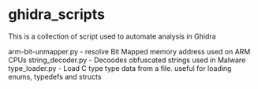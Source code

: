 # ghidra_scripts

This is a collection of script used to automate analysis in Ghidra

arm-bit-unmapper.py - resolve Bit Mapped memory address used on ARM CPUs
string_decoder.py - Decoodes obfuscated strings used in Malware
type_loader.py - Load C type type data from a file. useful for loading enums, typedefs and structs